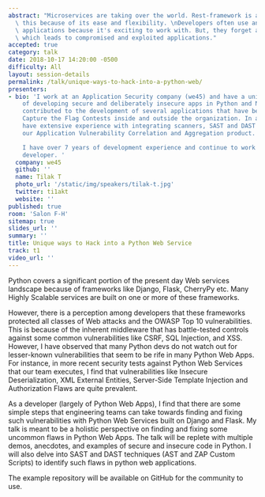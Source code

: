 ```yaml
---
abstract: "Microservices are taking over the world. Rest-framework is accelerating\
  \ this because of its ease and flexibility. \nDevelopers often use and develop REST-based\
  \ applications because it's exciting to work with. But, they forget about security\
  \ which leads to compromised and exploited applications."
accepted: true
category: talk
date: 2018-10-17 14:20:00 -0500
difficulty: All
layout: session-details
permalink: /talk/unique-ways-to-hack-into-a-python-web/
presenters:
- bio: 'I work at an Application Security company (we45) and have a unique perspective
    of developing secure and deliberately insecure apps in Python and NodeJS. I have
    contributed to the development of several applications that have been used for
    Capture the Flag Contests inside and outside the organization. In addition, I
    have extensive experience with integrating scanners, SAST and DAST toolsets into
    our Application Vulnerability Correlation and Aggregation product.

    I have over 7 years of development experience and continue to work as a full-stack
    developer. '
  company: we45
  github: ''
  name: Tilak T
  photo_url: '/static/img/speakers/tilak-t.jpg'
  twitter: ti1akt
  website: ''
published: true
room: 'Salon F-H'
sitemap: true
slides_url: ''
summary: ''
title: Unique ways to Hack into a Python Web Service
track: t1
video_url: ''
---
```


Python covers a significant portion of the present day Web services landscape because of frameworks like Django, Flask, CherryPy etc. Many Highly Scalable services are built on one or more of these frameworks.

However, there is a perception among developers that these frameworks protected all classes of Web attacks and the OWASP Top 10 vulnerabilities. This is because of the inherent middleware that has battle-tested controls against some common vulnerabilities like CSRF, SQL Injection, and XSS. However, I have observed that many Python devs do not watch out for lesser-known vulnerabilities that seem to be rife in many Python Web Apps. For instance, in more recent security tests against Python Web Services that our team executes, I find that vulnerabilities like Insecure Deserialization, XML External Entities, Server-Side Template Injection and Authorization Flaws are quite prevalent.

As a developer (largely of Python Web Apps), I find that there are some simple steps that engineering teams can take towards finding and fixing such vulnerabilities with Python Web Services built on Django and Flask. My talk is meant to be a holistic perspective on finding and fixing some uncommon flaws in Python Web Apps. The talk will be replete with multiple demos, anecdotes, and examples of secure and insecure code in Python. I will also delve into SAST and DAST techniques (AST and ZAP Custom Scripts) to identify such flaws in python web applications.

The example repository will be available on GitHub for the community to use.
